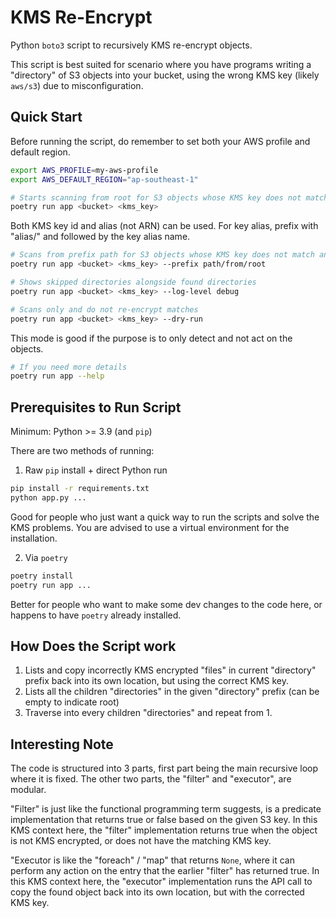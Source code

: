 # KMS Re-Encrypt

Python `boto3` script to recursively KMS re-encrypt objects.

This script is best suited for scenario where you have programs writing a "directory" of S3 objects
into your bucket, using the wrong KMS key (likely `aws/s3`) due to misconfiguration.

## Quick Start

Before running the script, do remember to set both your AWS profile and default region.

```bash
export AWS_PROFILE=my-aws-profile
export AWS_DEFAULT_REGION="ap-southeast-1"
```

```bash
# Starts scanning from root for S3 objects whose KMS key does not match and re-encrypt matches
poetry run app <bucket> <kms_key>
```

Both KMS key id and alias (not ARN) can be used. For key alias, prefix with "alias/" and followed by
the key alias name.

```bash
# Scans from prefix path for S3 objects whose KMS key does not match and re-encrypt matches
poetry run app <bucket> <kms_key> --prefix path/from/root
```

```bash
# Shows skipped directories alongside found directories
poetry run app <bucket> <kms_key> --log-level debug
```

```bash
# Scans only and do not re-encrypt matches
poetry run app <bucket> <kms_key> --dry-run
```

This mode is good if the purpose is to only detect and not act on the objects.

```bash
# If you need more details
poetry run app --help
```

## Prerequisites to Run Script

Minimum:
Python >= 3.9 (and `pip`)

There are two methods of running:

1. Raw `pip` install + direct Python run

```bash
pip install -r requirements.txt
python app.py ...
```

Good for people who just want a quick way to run the scripts and solve the KMS problems. You are
advised to use a virtual environment for the installation.

2. Via `poetry`

```bash
poetry install
poetry run app ...
```

Better for people who want to make some dev changes to the code here, or happens to have `poetry`
already installed.

## How Does the Script work

1. Lists and copy incorrectly KMS encrypted "files" in current "directory" prefix back into its own
   location, but using the correct KMS key.
2. Lists all the children "directories" in the given "directory" prefix (can be empty to indicate
   root)
3. Traverse into every children "directories" and repeat from 1.

## Interesting Note

The code is structured into 3 parts, first part being the main recursive loop where it is fixed. The
other two parts, the "filter" and "executor", are modular.

"Filter" is just like the functional programming term suggests, is a predicate implementation that
returns true or false based on the given S3 key. In this KMS context here, the "filter"
implementation returns true when the object is not KMS encrypted, or does not have the matching KMS
key.

"Executor is like the "foreach" / "map" that returns `None`, where it can perform any action on the
entry that the earlier "filter" has returned true. In this KMS context here, the "executor"
implementation runs the API call to copy the found object back into its own location, but with the
corrected KMS key.
